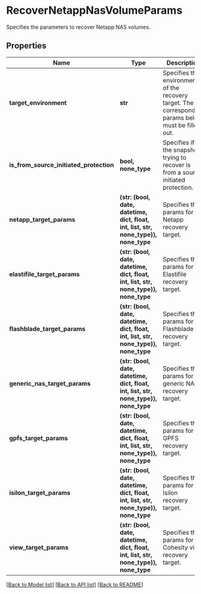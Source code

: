 # RecoverNetappNasVolumeParams

Specifies the parameters to recover Netapp NAS volumes.

## Properties
Name | Type | Description | Notes
------------ | ------------- | ------------- | -------------
**target_environment** | **str** | Specifies the environment of the recovery target. The corresponding params below must be filled out. | 
**is_from_source_initiated_protection** | **bool, none_type** | Specifies if the snapshot trying to recover is from a source initiated protection. | [optional] 
**netapp_target_params** | **{str: (bool, date, datetime, dict, float, int, list, str, none_type)}, none_type** | Specifies the params for a Netapp recovery target. | [optional] 
**elastifile_target_params** | **{str: (bool, date, datetime, dict, float, int, list, str, none_type)}, none_type** | Specifies the params for an Elastifile recovery target. | [optional] 
**flashblade_target_params** | **{str: (bool, date, datetime, dict, float, int, list, str, none_type)}, none_type** | Specifies the params for a Flashblade recovery target. | [optional] 
**generic_nas_target_params** | **{str: (bool, date, datetime, dict, float, int, list, str, none_type)}, none_type** | Specifies the params for a generic NAS recovery target. | [optional] 
**gpfs_target_params** | **{str: (bool, date, datetime, dict, float, int, list, str, none_type)}, none_type** | Specifies the params for a GPFS recovery target. | [optional] 
**isilon_target_params** | **{str: (bool, date, datetime, dict, float, int, list, str, none_type)}, none_type** | Specifies the params for an Isilon recovery target. | [optional] 
**view_target_params** | **{str: (bool, date, datetime, dict, float, int, list, str, none_type)}, none_type** | Specifies the params for a Cohesity view recovery target. | [optional] 

[[Back to Model list]](../README.md#documentation-for-models) [[Back to API list]](../README.md#documentation-for-api-endpoints) [[Back to README]](../README.md)


